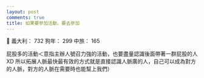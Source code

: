 ```yaml
---
layout: post
comments: true
title: 如果要參加活動，要去參加
---
```


:man_with_gua_pi_mao: 義大利： 732 狗年： 299 中旅： 165


屁股多的活動＜意指主辦人號召力強的活動，也要盡量認識後面帶著一群屁股的人XD 所以拓展人脈最快最有效的方式就是直接認識人脈廣的人，自己可以成為對方的人脈，對方的人脈在需要時也能幫上我們）
